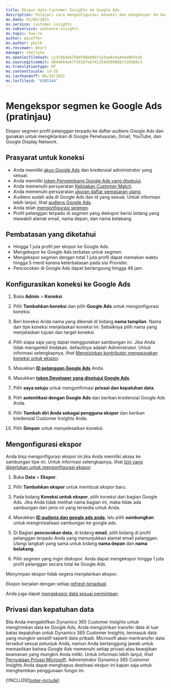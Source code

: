```yaml
---
title: Ekspor data Customer Insights ke Google Ads
description: Pelajari cara mengonfigurasi koneksi dan mengekspor ke Google Ads.
ms.date: 03/03/2021
ms.service: customer-insights
ms.subservice: audience-insights
ms.topic: how-to
author: pkieffer
ms.author: philk
ms.reviewer: mhart
manager: shellyha
ms.openlocfilehash: c23c8b4e6758df08e04bf1e3ae0cba4dee06fe2b
ms.sourcegitcommit: d84d664e67f263bfeb741154d309088c5101b9c3
ms.translationtype: HT
ms.contentlocale: id-ID
ms.lasthandoff: 06/24/2021
ms.locfileid: "6305344"
---
```

# <a name="export-segments-to-google-ads-preview"></a>Mengekspor segmen ke Google Ads (pratinjau)

Ekspor segmen profil pelanggan terpadu ke daftar audiens Google Ads dan gunakan untuk mengiklankan di Google Penelusuran, Gmail, YouTube, dan Google Display Network. 

## <a name="prerequisites-for-connection"></a>Prasyarat untuk koneksi

-   Anda memiliki [akun Google Ads](https://ads.google.com/) dan kredensial administrator yang sesuai.
-   Anda memiliki [token Pengembang Google Ads yang disetujui](https://developers.google.com/google-ads/api/docs/first-call/dev-token). 
-   Anda memenuhi persyaratan [Kebijakan Customer Match](https://support.google.com/adspolicy/answer/6299717).
-   Anda memenuhi persyaratan [ukuran daftar pemasaran ulang](https://support.google.com/google-ads/answer/7558048).
-   Audiens sudah ada di Google Ads dan id yang sesuai. Untuk informasi lebih lanjut, lihat [audiens Google Ads](https://support.google.com/google-ads/answer/7558048?hl=en#:~:text=Audience%20lists%20is%20a%20section,Display%20Network%20through%20remarketing%20campaigns.).
-   Anda telah [mengonfigurasi segmen](segments.md).
-   Profil pelanggan terpadu di segmen yang diekspor berisi bidang yang mewakili alamat email, nama depan, dan nama belakang.

## <a name="known-limitations"></a>Pembatasan yang diketahui

- Hingga 1 juta profil per ekspor ke Google Ads.
- Mengekspor ke Google Ads.terbatas untuk segmen.
- Mengekspor segmen dengan total 1 juta profil dapat memakan waktu hingga 5 menit karena keterbatasan pada sisi Provider. 
- Pencocokan di Google Ads dapat berlangsung hingga 48 jam.

## <a name="set-up-connection-to-google-ads"></a>Konfigurasikan koneksi ke Google Ads

1. Buka **Admin** > **Koneksi**.

1. Pilih **Tambahkan koneksi** dan pilih **Google Ads** untuk mengonfigurasi koneksi.

1. Beri koneksi Anda nama yang dikenali di bidang **nama tampilan**. Nama dan tipe koneksi menjelaskan koneksi ini. Sebaiknya pilih nama yang menjelaskan tujuan dan target koneksi.

1. Pilih siapa saja yang dapat menggunakan sambungan ini. Jika Anda tidak mengambil tindakan, defaultnya adalah Administrator. Untuk informasi selengkapnya, lihat [Mengizinkan kontributor menggunakan koneksi untuk ekspor](connections.md#allow-contributors-to-use-a-connection-for-exports).

1. Masukkan **[ID pelanggan Google Ads](https://support.google.com/google-ads/answer/1704344)** Anda.

1. Masukkan **[token Developer yang disetujui Google Ads](https://developers.google.com/google-ads/api/docs/first-call/dev-token)**.

1. Pilih **saya setuju** untuk mengonfirmasi **privasi dan kepatuhan data**.

1. Pilih **autentikasi dengan Google Ads** dan berikan kredensial Google Ads Anda.

1. Pilih **Tambah diri Anda sebagai pengguna ekspor** dan berikan kredensial Customer Insights Anda.

1. Pilih **Simpan** untuk menyelesaikan koneksi. 

## <a name="configure-an-export"></a>Mengonfigurasi ekspor

Anda bisa mengonfigurasi ekspor ini jika Anda memiliki akses ke sambungan tipe ini. Untuk informasi selengkapnya, lihat [Izin yang diperlukan untuk mengonfigurasi ekspor](export-destinations.md#set-up-a-new-export).

1. Buka **Data** > **Ekspor**.

1. Pilih **Tambahkan ekspor** untuk membuat ekspor baru.

1. Pada bidang **Koneksi untuk ekspor**, pilih koneksi dari bagian Google Ads. Jika Anda tidak melihat nama bagian ini, maka tidak ada sambungan dari jenis ini yang tersedia untuk Anda.

1. Masukkan **[ID audiens dan google ads anda](https://support.google.com/google-ads/answer/7558048?hl=en#:~:text=Audience%20lists%20is%20a%20section,Display%20Network%20through%20remarketing%20campaigns.)**, lalu pilih **sambungkan** untuk menginisialisasi sambungan ke google ads.

1. Di Bagian **pencocokan data**, di bidang **email**, pilih bidang di profil pelanggan terpadu Anda yang menunjukkan alamat email pelanggan. Ulangi langkah yang sama untuk bidang **nama depan** dan **nama belakang**.

1. Pilih segmen yang ingin diekspor. Anda dapat mengekspor hingga 1 juta profil pelanggan secara total ke Google Ads.

Menyimpan ekspor tidak segera menjalankan ekspor.

Ekspor berjalan dengan setiap [refresh terjadwal](system.md#schedule-tab). 

Anda juga dapat [mengekspor data sesuai permintaan](export-destinations.md#run-exports-on-demand). 

## <a name="data-privacy-and-compliance"></a>Privasi dan kepatuhan data

Bila Anda mengaktifkan Dynamics 365 Customer Insights untuk mengirimkan data ke Google Ads, Anda mengizinkan transfer data di luar batas kepatuhan untuk Dynamics 365 Customer Insights, termasuk data yang mungkin sensitif seperti data pribadi. Microsoft akan mentransfer data tersebut sesuai petunjuk Anda, namun Anda bertanggung jawab untuk memastikan bahwa Google Ads memenuhi setiap privasi atau kewajiban keamanan yang mungkin Anda miliki. Untuk informasi lebih lanjut, lihat [Pernyataan Privasi Microsoft](https://go.microsoft.com/fwlink/?linkid=396732).
Administrator Dynamics 365 Customer Insights Anda dapat menghapus destinasi ekspor ini kapan saja untuk menghentikan penggunaan fungsi ini.


[!INCLUDE[footer-include](../includes/footer-banner.md)]
